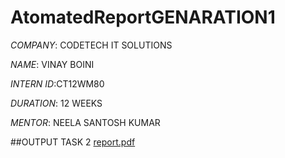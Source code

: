 # AtomatedReportGENARATION1

*COMPANY*: CODETECH IT SOLUTIONS

*NAME*: VINAY BOINI

*INTERN ID*:CT12WM80

*DURATION*: 12 WEEKS

*MENTOR*: NEELA SANTOSH KUMAR

##OUTPUT TASK 2
[report.pdf](https://github.com/user-attachments/files/20820969/report.pdf)
